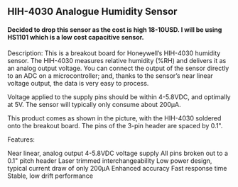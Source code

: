 ## HIH-4030 Analogue Humidity Sensor

#### Decided to drop this sensor as the cost is high 18-10USD. I will be using HS1101 which is a low cost capacitive sensor.

Description: This is a breakout board for Honeywell’s HIH-4030 humidity sensor. The HIH-4030 measures relative humidity (%RH) and delivers it as an analog output voltage. You can connect the output of the sensor directly to an ADC on a microcontroller; and, thanks to the sensor’s near linear voltage output, the data is very easy to process.

Voltage applied to the supply pins should be within 4-5.8VDC, and optimally at 5V. The sensor will typically only consume about 200μA.

This product comes as shown in the picture, with the HIH-4030 soldered onto the breakout board. The pins of the 3-pin header are spaced by 0.1".

Features:

Near linear, analog output
4-5.8VDC voltage supply
All pins broken out to a 0.1" pitch header
Laser trimmed interchangeability
Low power design, typical current draw of only 200μA
Enhanced accuracy
Fast response time
Stable, low drift performance
